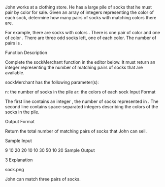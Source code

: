 John works at a clothing store. He has a large pile of socks that he must pair by color for sale. Given an array of integers representing the color of each sock, determine how many pairs of socks with matching colors there are.

For example, there are  socks with colors . There is one pair of color  and one of color . There are three odd socks left, one of each color. The number of pairs is .

Function Description

Complete the sockMerchant function in the editor below. It must return an integer representing the number of matching pairs of socks that are available.

sockMerchant has the following parameter(s):

n: the number of socks in the pile
ar: the colors of each sock
Input Format

The first line contains an integer , the number of socks represented in .
The second line contains  space-separated integers describing the colors  of the socks in the pile.


Output Format

Return the total number of matching pairs of socks that John can sell.

Sample Input

9
10 20 20 10 10 30 50 10 20
Sample Output

3
Explanation

sock.png

John can match three pairs of socks.
